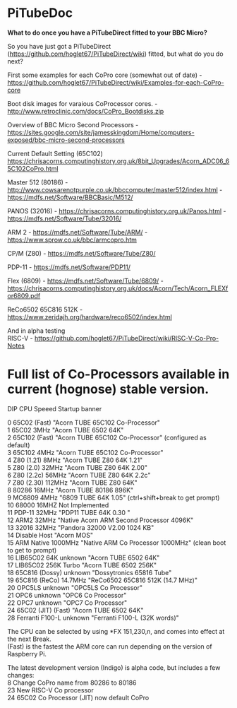 # PiTubeDoc
<b>What to do once you have a PiTubeDirect fitted to your BBC Micro?</b>

So you have just got a PiTubeDirect (https://github.com/hoglet67/PiTubeDirect/wiki) fitted, but what do you do next?

First some examples for each CoPro core (somewhat out of date) - https://github.com/hoglet67/PiTubeDirect/wiki/Examples-for-each-CoPro-core

Boot disk images for varaious CoProcessor cores. - http://www.retroclinic.com/docs/CoPro_Bootdisks.zip

Overview of BBC Micro Second Processors - https://sites.google.com/site/jamesskingdom/Home/computers-exposed/bbc-micro-second-processors

Current Default Setting (65C102) https://chrisacorns.computinghistory.org.uk/8bit_Upgrades/Acorn_ADC06_65C102CoPro.html

Master 512 (80186) - http://www.cowsarenotpurple.co.uk/bbccomputer/master512/index.html - https://mdfs.net/Software/BBCBasic/M512/

PANOS (32016) - https://chrisacorns.computinghistory.org.uk/Panos.html - https://mdfs.net/Software/Tube/32016/

ARM 2 - https://mdfs.net/Software/Tube/ARM/ - https://www.sprow.co.uk/bbc/armcopro.htm 

CP/M (Z80) - https://mdfs.net/Software/Tube/Z80/

PDP-11 - https://mdfs.net/Software/PDP11/

Flex (6809) - https://mdfs.net/Software/Tube/6809/ - https://chrisacorns.computinghistory.org.uk/docs/Acorn/Tech/Acorn_FLEXfor6809.pdf

ReCo6502 65C816 512K - https://www.zeridajh.org/hardware/reco6502/index.html

And in alpha testing<br>
RISC-V - https://github.com/hoglet67/PiTubeDirect/wiki/RISC-V-Co-Pro-Notes


# Full list of Co-Processors available in current (hognose) stable version.

DIP CPU		Speeed		Startup banner

0	65C02		(Fast)		"Acorn TUBE 65C102 Co-Processor"<br>
1 65C02		3MHz		"Acorn TUBE 6502 64K"<br>
2	65C102		(Fast)		"Acorn TUBE  65C102 Co-Processor" (configured as default)<br>
3	65C102		4MHz		"Acorn TUBE  65C102 Co-Processor"<br>
4 Z80 (1.21)	8MHz		"Acorn TUBE Z80 64K 1.21" <br>
5	Z80 (2.0)		32MHz		"Acorn TUBE Z80 64K 2.00"	<br>
6	Z80 (2.2c)		56MHz		"Acorn TUBE Z80 64K 2.2c"	<br>
7	Z80 (2.30)	112MHz		"Acorn TUBE Z80 64K"	<br>
8	80286		16MHz		"Acorn TUBE 80186 896K"<br>
9	MC6809		4MHz		"6809 TUBE 64K 1.05" (ctrl+shift+break to get prompt)<br>
10	68000		16MHZ		Not Implemented<br>
11	PDP-11		32MHz		"PDP11 TUBE 64K 0.30 "<br>
12	ARM2		32MHz		"Native Acorn ARM Second Processor 4096K"<br>
13	32016		32MHz		"Pandora 32000 V2.00 1024 KB"<br>
14	Disable		Host  		"Acorn MOS"<br>
15	ARM Native	1000MHz		"Native ARM Co Processor 1000MHz" (clean boot to get to prompt)<br>
16	LIB65C02 64K	unknown		"Acorn TUBE 6502 64K"<br>
17	LIB65C02 256K	Turbo 		"Acorn TUBE 6502 256K"<br>
18	65C816 (Dossy) unknown		"Dossytronics 65816 Tube"<br>
19	65C816 (ReCo)	14.7MHz		"ReCo6502 65C816 512K (14.7 MHz)"<br>
20	OPC5LS		unknown		"OPC5LS Co Processor"<br>
21	OPC6		unknown		"OPC6 Co Processor"<br>
22	OPC7		unknown		"OPC7 Co Processor"<br>
24	65C02 (JIT)	(Fast)		"Acorn TUBE 6502 64K"<br>
28 	Ferranti F100-L	unknown		"Ferranti F100-L	(32K words)"<br>

The CPU can be selected by using *FX 151,230,n, and comes into effect at the next Break.<br>
(Fast) is the fastest the ARM core can run depending on the version of Raspberry Pi.

The latest development version (Indigo) is alpha code, but includes a few changes:<br>
8	Change CoPro name from 80286 to 80186<br>
23	New RISC-V Co processor<br>
24	65C02 Co Processor (JIT) now default CoPro<br>
